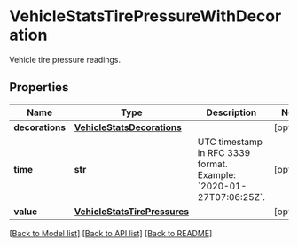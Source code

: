# VehicleStatsTirePressureWithDecoration

Vehicle tire pressure readings.
## Properties
Name | Type | Description | Notes
------------ | ------------- | ------------- | -------------
**decorations** | [**VehicleStatsDecorations**](VehicleStatsDecorations.md) |  | [optional] 
**time** | **str** | UTC timestamp in RFC 3339 format. Example: &#x60;2020-01-27T07:06:25Z&#x60;. | [optional] 
**value** | [**VehicleStatsTirePressures**](VehicleStatsTirePressures.md) |  | [optional] 

[[Back to Model list]](../README.md#documentation-for-models) [[Back to API list]](../README.md#documentation-for-api-endpoints) [[Back to README]](../README.md)


